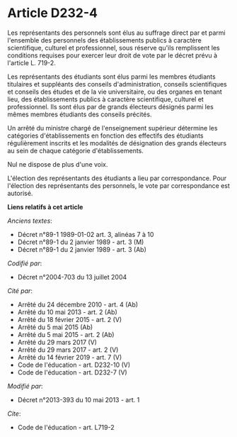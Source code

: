 # Article D232-4

Les représentants des personnels sont élus au suffrage direct par et parmi l'ensemble des personnels des établissements
publics à caractère scientifique, culturel et professionnel, sous réserve qu'ils remplissent les conditions requises pour
exercer leur droit de vote par le décret prévu à l'article L. 719-2. 

Les représentants des étudiants sont élus parmi les membres étudiants titulaires et suppléants des conseils d'administration,
conseils scientifiques et conseils des études et de la vie universitaire, ou des organes en tenant lieu, des établissements
publics à caractère scientifique, culturel et professionnel. Ils sont élus par de grands électeurs désignés parmi les mêmes
membres étudiants des conseils précités. 

Un arrêté du ministre chargé de l'enseignement supérieur détermine les catégories d'établissements en fonction des effectifs
des étudiants régulièrement inscrits et les modalités de désignation des grands électeurs au sein de chaque catégorie
d'établissements. 

Nul ne dispose de plus d'une voix. 

L'élection des représentants des étudiants a lieu par correspondance. Pour l'élection des représentants des personnels, le
vote par correspondance est autorisé.

**Liens relatifs à cet article**

_Anciens textes_:

  - Décret n°89-1 1989-01-02 art. 3, alinéas 7 à 10
  - Décret n°89-1 du 2 janvier 1989 - art. 3 (M)
  - Décret n°89-1 du 2 janvier 1989 - art. 3 (Ab)

_Codifié par_:

  - Décret n°2004-703 du 13 juillet 2004

_Cité par_:

  - Arrêté du 24 décembre 2010 - art. 4 (Ab)
  - Arrêté du 10 mai 2013 - art. 2 (Ab)
  - Arrêté du 18 février 2015 - art. 2 (V)
  - Arrêté du 5 mai 2015 (Ab)
  - Arrêté du 5 mai 2015 - art. 2 (Ab)
  - Arrêté du 29 mars 2017 (V)
  - Arrêté du 29 mars 2017 - art. 2 (V)
  - Arrêté du 14 février 2019 - art. 7 (V)
  - Code de l'éducation - art. D232-10 (V)
  - Code de l'éducation - art. D232-7 (V)

_Modifié par_:

  - Décret n°2013-393 du 10 mai 2013 - art. 1

_Cite_:

  - Code de l'éducation - art. L719-2
